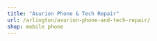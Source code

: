 ```yaml
---
title: "Asurion Phone & Tech Repair"
url: /arlington/asurion-phone-and-tech-repair/
shop: mobile phone
---
```

